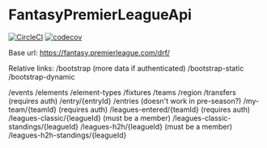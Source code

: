 # FantasyPremierLeagueApi

[![CircleCI](https://circleci.com/gh/waelmiladi/FantasyPremierLeagueApi.svg?style=svg)](https://circleci.com/gh/waelmiladi/FantasyPremierLeagueApi)
[![codecov](https://codecov.io/gh/waelmiladi/FantasyPremierLeagueApi/branch/master/graph/badge.svg)](https://codecov.io/gh/waelmiladi/FantasyPremierLeagueApi)

Base url: https://fantasy.premierleague.com/drf/

Relative links:
/bootstrap (more data if authenticated)
/bootstrap-static
/bootstrap-dynamic

/events
/elements
/element-types
/fixtures
/teams
/region
/transfers (requires auth)
/entry/{entryId}
/entries (doesn't work in pre-season?)
/my-team/{teamId} (requires auth)
/leagues-entered/{teamId} (requires auth)
/leagues-classic/{leagueId} (must be a member)
/leagues-classic-standings/{leagueId}
/leagues-h2h/{leagueId} (must be a member)
/leagues-h2h-standings/{leagueId}
